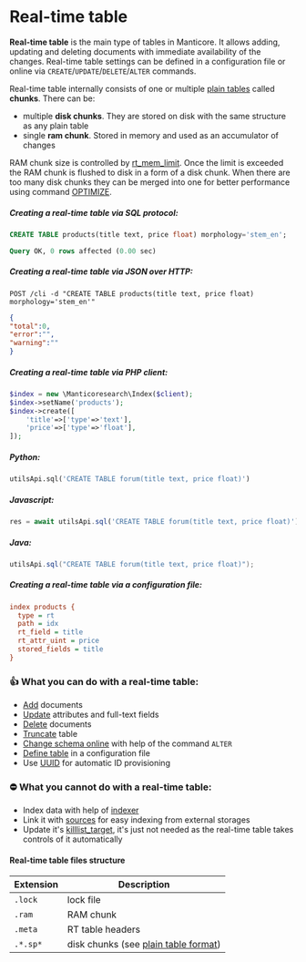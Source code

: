 # Real-time table

<!-- example rt -->
**Real-time table** is the main type of tables in Manticore. It allows adding, updating and deleting documents with immediate availability of the changes. Real-time table settings can be defined in a configuration file or online via `CREATE`/`UPDATE`/`DELETE`/`ALTER` commands.

Real-time table internally consists of one or multiple [plain tables](../../Creating_a_table/Local_tables/Plain_table.md) called **chunks**. There can be:

* multiple **disk chunks**. They are stored on disk with the same structure as any plain table
* single **ram chunk**. Stored in memory and used as an accumulator of changes

RAM chunk size is controlled by [rt_mem_limit](../../Creating_a_table/Local_tables/Plain_and_real-time_table_settings.md#rt_mem_limit). Once the limit is exceeded the RAM chunk is flushed to disk in a form of a disk chunk. When there are too many disk chunks they can be merged into one for better performance using command [OPTIMIZE](../../Securing_and_compacting_a_table/Compacting_a_table.md#OPTIMIZE-TABLE).

<!-- intro -->
##### Creating a real-time table via SQL protocol:
<!-- request SQL -->

```sql
CREATE TABLE products(title text, price float) morphology='stem_en';
```
<!-- response SQL -->

```sql
Query OK, 0 rows affected (0.00 sec)
```

<!-- intro-->
##### Creating a real-time table via JSON over HTTP:
<!-- request HTTP -->

```http
POST /cli -d "CREATE TABLE products(title text, price float)  morphology='stem_en'"
```

<!-- response HTTP -->

```json
{
"total":0,
"error":"",
"warning":""
}
```

<!-- intro -->
##### Creating a real-time table via PHP client:
<!-- request PHP -->

```php
$index = new \Manticoresearch\Index($client);
$index->setName('products');
$index->create([
    'title'=>['type'=>'text'],
    'price'=>['type'=>'float'],
]);
```

<!-- intro -->
##### Python:
<!-- request Python -->
```python
utilsApi.sql('CREATE TABLE forum(title text, price float)')
```

<!-- intro -->
##### Javascript:

<!-- request Javascript -->
```javascript
res = await utilsApi.sql('CREATE TABLE forum(title text, price float)');
```

<!-- intro -->
##### Java:
<!-- request Java -->
```java
utilsApi.sql("CREATE TABLE forum(title text, price float)");
```

<!-- intro -->
##### Creating a real-time table via a configuration file:
<!-- request CONFIG -->

```ini
index products {
  type = rt
  path = idx
  rt_field = title
  rt_attr_uint = price
  stored_fields = title
}
```
<!-- end -->

### 👍 What you can do with a real-time table:
* [Add](../../Adding_documents_to_a_table/Adding_documents_to_a_real-time_table.md) documents
* [Update](../../Quick_start_guide.md#Update) attributes and full-text fields
* [Delete](../../Quick_start_guide.md#Delete) documents
* [Truncate](../../Emptying_a_table.md) table
* [Change schema online](../../Updating_table_schema_and_settings.md#Updating-table-schema-in-RT-mode) with help of the command `ALTER`
* [Define table](../../Creating_a_table/Local_tables/Real-time_table.md) in a configuration file
* Use [UUID](../../Adding_documents_to_a_table/Adding_documents_to_a_real-time_table.md#Auto-ID) for automatic ID provisioning

### ⛔ What you cannot do with a real-time table:
* Index data with help of [indexer](../../Adding_data_from_external_storages/Plain_tables_creation.md#Indexer-tool)
* Link it with [sources](../../Adding_data_from_external_storages/Fetching_from_databases/Execution_of_fetch_queries.md) for easy indexing from external storages
* Update it's [killlist_target](../../Creating_a_table/Local_tables/Plain_and_real-time_table_settings.md#killlist_target), it's just not needed as the real-time table takes controls of it automatically

#### Real-time table files structure
| Extension | Description |
| - | - |
| `.lock` | lock file |
| `.ram` | RAM chunk |
| `.meta` | RT table headers |
| `.*.sp*` | disk chunks (see [plain table format](../../Creating_a_table/Local_tables/Plain_table.md#Plain-table-files-structure)) |

